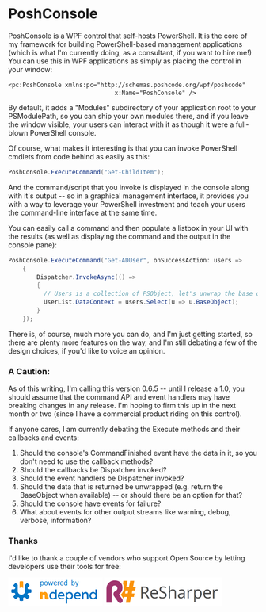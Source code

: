 # PoshConsole

PoshConsole is a WPF control that self-hosts PowerShell. 
It is the core of my framework for building PowerShell-based management applications (which is what I'm currently doing, as a consultant, if you want to hire me!) You can use this in WPF applications as simply as placing the control in your window:

```xaml
<pc:PoshConsole xmlns:pc="http://schemas.poshcode.org/wpf/poshcode"
                              x:Name="PoshConsole" />
```

By default, it adds a "Modules" subdirectory of your application root to your PSModulePath, so you can ship your own modules there, and if you leave the window visible, your users can interact with it as though it were a full-blown PowerShell console.  

Of course, what makes it interesting is that you can invoke PowerShell cmdlets from code behind as easily as this:

```csharp
PoshConsole.ExecuteCommand("Get-ChildItem");
```

And the command/script that you invoke is displayed in the console along with it's output -- so in a graphical management interface, it provides you with a way to leverage your PowerShell investment and teach your users the command-line interface at the same time.

You can easily call a command and then populate a listbox in your UI with the results (as well as displaying the command and the output in the console pane):

```csharp
PoshConsole.ExecuteCommand("Get-ADUser", onSuccessAction: users => 
    {
        Dispatcher.InvokeAsync(() => 
        {
          // Users is a collection of PSObject, let's unwrap the base objects:
          UserList.DataContext = users.Select(u => u.BaseObject);
        }
    });
```

There is, of course, much more you can do, and I'm just getting started, so there are plenty more features on the way, and I'm still debating a few of the design choices, if you'd like to voice an opinion.

### A Caution:

As of this writing, I'm calling this version 0.6.5 -- until I release a 1.0, you should assume that the command API and event handlers may have breaking changes in any release. I'm hoping to firm this up in the next month or two (since I have a commercial product riding on this control).

If anyone cares, I am currently debating the Execute methods and their callbacks and events:

1. Should the console's CommandFinished event have the data in it, so you don't need to use the callback methods?
2. Should the callbacks be Dispatcher invoked?
3. Should the event handlers be Dispatcher invoked?
4. Should the data that is returned be unwrapped (e.g. return the BaseObject when available) -- or should there be an option for that?
5. Should the console have events for failure?
6. What about events for other output streams like warning, debug, verbose, information?

### Thanks

I'd like to thank a couple of vendors who support Open Source by letting developers use their tools for free:

![Analyzed by nDepend](thanks/poweredby-ndepend.png)
![Refactored by Resharper](thanks/refactoredby-resharper.png)
